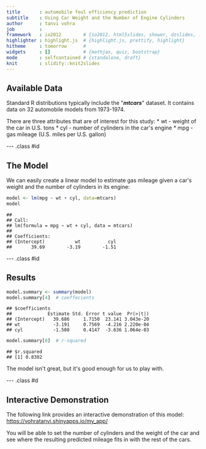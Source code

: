 ```yaml
---
title       : automobile feul efficiency prediction
subtitle    : Using Car Weight and the Number of Engine Cylinders
author      : tanvi vohra
job         : 
framework   : io2012        # {io2012, html5slides, shower, dzslides, ...}
highlighter : highlight.js  # {highlight.js, prettify, highlight}
hitheme     : tomorrow      # 
widgets     : []            # {mathjax, quiz, bootstrap}
mode        : selfcontained # {standalone, draft}
knit        : slidify::knit2slides
---
```


## Available Data

Standard R distributions typically include the "***mtcars***" dataset. It contains data on 32 automobile models from 1973-1974.
<p>
There are three attributes that are of interest for this study:
* wt - weight of the car in U.S. tons
* cyl - number of cylinders in the car's engine
* mpg - gas mileage (U.S. miles per U.S. gallon)

--- .class #id 

## The Model

We can easily create a linear model to estimate gas mileage given
a car's weight and the number of cylinders in its engine:


```r
model <- lm(mpg ~ wt + cyl, data=mtcars)
model
```

```
## 
## Call:
## lm(formula = mpg ~ wt + cyl, data = mtcars)
## 
## Coefficients:
## (Intercept)           wt          cyl  
##       39.69        -3.19        -1.51
```

--- .class #id 

## Results


```r
model.summary <- summary(model)
model.summary[4]  # coeffecients
```

```
## $coefficients
##             Estimate Std. Error t value  Pr(>|t|)
## (Intercept)   39.686     1.7150  23.141 3.043e-20
## wt            -3.191     0.7569  -4.216 2.220e-04
## cyl           -1.508     0.4147  -3.636 1.064e-03
```

```r
model.summary[8]  # r-squared
```

```
## $r.squared
## [1] 0.8302
```

The model isn't great, but it's good enough for us to play with.

--- .class #d

## Interactive Demonstration

The following link provides an interactive demonstration of this model:   
https://vohratanvi.shinyapps.io/my_app/   
   
You will be able to set the number of cylinders and the weight of
the car and see where the resulting predicted mileage fits in with
the rest of the cars.

